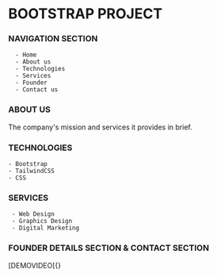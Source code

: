 # BOOTSTRAP PROJECT

### NAVIGATION SECTION

      - Home
      - About us
      - Technologies
      - Services
      - Founder
      - Contact us
      
### ABOUT US

The company's mission and services it provides in brief.


### TECHNOLOGIES
    
    - Bootstrap
    - TailwindCSS
    - CSS
    
 ### SERVICES
 
     - Web Design
     - Graphics Design
     - Digital Marketing
     
### FOUNDER DETAILS SECTION & CONTACT SECTION
     
     
 [DEMOVIDEO[{}
